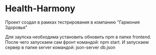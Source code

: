 # Health-Harmony

Проект создал в рамках тестрирования в компанию "Гармония Здоровья"

Для заупска необходима установить обновить npm в папке frontend. После чего запускаем сам фронт командой: npm start. И запускаем сервер в папке server командой: json-server db.json
